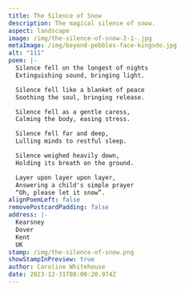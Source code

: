 ```yaml
---
title: The Silence of Snow
description: The magical silence of snow.
aspect: landscape
image: /img/the-silence-of-snow-2-1-.jpg
metaImage: /img/beyond-pebbles-face-kingsdo.jpg
alt: "111"
poem: |-
  Silence fell on the longest of nights
  Extinguishing sound, bringing light.

  Silence fell like a blanket of peace 
  Soothing the soul, bringing release.

  Silence fell as a gentle caress,
  Calming the body, easing stress.

  Silence fell far and deep,
  Lulling minds to restful sleep.

  Silence weighed heavily down,
  Holding its breath on the ground.

  Layer upon layer upon layer,
  Answering a child's simple prayer
  “Oh, please let it snow”.
alignPoemLeft: false
removePostcardPadding: false
address: |-
  Kearsney
  Dover
  Kent
  UK
stamp: /img/the-silence-of-snow.png
showStampInPreview: true
author: Caroline Whitehouse
date: 2023-12-31T08:00:20.974Z
---
```

